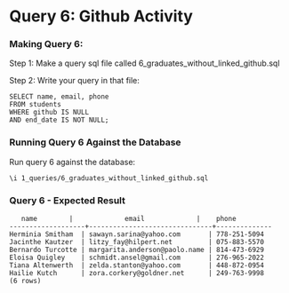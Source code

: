 # Query 6: Github Activity

### Making Query 6:
Step 1: Make a query sql file called 6_graduates_without_linked_github.sql

Step 2: Write your query in that file:

    SELECT name, email, phone
    FROM students
    WHERE github IS NULL
    AND end_date IS NOT NULL;

### Running Query 6 Against the Database
Run query 6 against the database:

    \i 1_queries/6_graduates_without_linked_github.sql

### Query 6 - Expected Result

       name        |             email             |    phone     
    -------------------+-------------------------------+--------------
    Herminia Smitham  | sawayn.sarina@yahoo.com       | 778-251-5094
    Jacinthe Kautzer  | litzy_fay@hilpert.net         | 075-883-5570
    Bernardo Turcotte | margarita.anderson@paolo.name | 814-473-6929
    Eloisa Quigley    | schmidt.ansel@gmail.com       | 276-965-2022
    Tiana Altenwerth  | zelda.stanton@yahoo.com       | 448-872-0954
    Hailie Kutch      | zora.corkery@goldner.net      | 249-763-9998
    (6 rows)